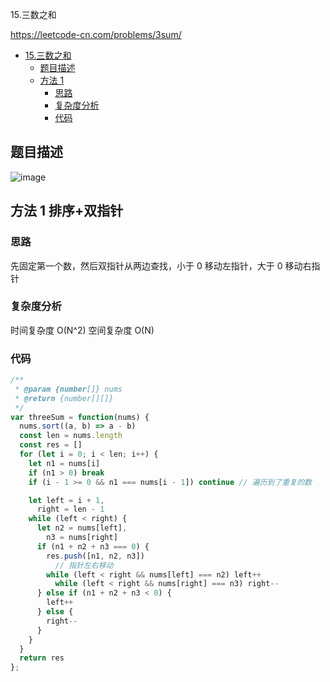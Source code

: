 15.三数之和

https://leetcode-cn.com/problems/3sum/
- [15.三数之和](#15.三数之和)
  - [题目描述](#题目描述)
  - [方法 1](#方法-1-排序+双指针)
    - [思路](#思路)
    - [复杂度分析](#复杂度分析)
    - [代码](#代码)

## 题目描述
![image](https://user-images.githubusercontent.com/32665965/130813174-4d740d84-66eb-46ce-a2c5-4d9ede206f8c.png)

## 方法 1 排序+双指针

### 思路
先固定第一个数，然后双指针从两边查找，小于 0 移动左指针，大于 0 移动右指针

### 复杂度分析
时间复杂度 O(N^2)
空间复杂度 O(N)

### 代码
```js
/**
 * @param {number[]} nums
 * @return {number[][]}
 */
var threeSum = function(nums) {
  nums.sort((a, b) => a - b)
  const len = nums.length
  const res = []
  for (let i = 0; i < len; i++) {
    let n1 = nums[i]
    if (n1 > 0) break
    if (i - 1 >= 0 && n1 === nums[i - 1]) continue // 遍历到了重复的数

    let left = i + 1,
      right = len - 1
    while (left < right) {
      let n2 = nums[left],
        n3 = nums[right]
      if (n1 + n2 + n3 === 0) {
        res.push([n1, n2, n3])
          // 指针左右移动
        while (left < right && nums[left] === n2) left++
          while (left < right && nums[right] === n3) right--
      } else if (n1 + n2 + n3 < 0) {
        left++
      } else {
        right--
      }
    }
  }
  return res
};
```

